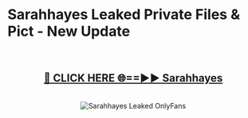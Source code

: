 # Sarahhayes Leaked Private Files & Pict - New Update
<br>
<div align="center">
<h2><a href="https://mediafilles.blogspot.com/?title=Sarahhayes" rel="nofollow">🔴 CLICK HERE 🌐==►► Sarahhayes</a></h2>
<br>
<a href="https://mediafilles.blogspot.com/?title=Sarahhayes" rel="nofollow" data-target="animated-image.originalLink"><img src="https://i.ibb.co.com/WyWwxjT/player-gif2.gif" alt="Sarahhayes Leaked OnlyFans" style="max-width: 100%; display: inline-block;" data-target="animated-image.originalImage"></a>
</div>
<br>